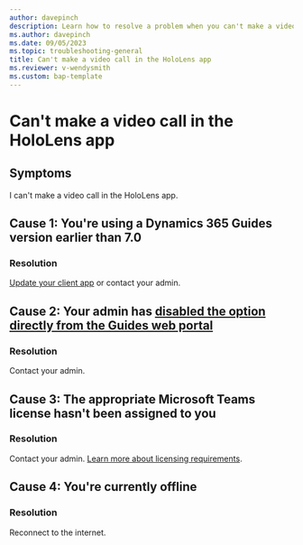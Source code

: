 ```yaml
---
author: davepinch
description: Learn how to resolve a problem when you can't make a video call in the HoloLens app
ms.author: davepinch
ms.date: 09/05/2023
ms.topic: troubleshooting-general
title: Can't make a video call in the HoloLens app
ms.reviewer: v-wendysmith
ms.custom: bap-template
---
```


# Can't make a video call in the HoloLens app

## Symptoms

I can't make a video call in the HoloLens app.

## Cause 1: You're using a Dynamics 365 Guides version earlier than 7.0

### Resolution

[Update your client app](/dynamics365/mixed-reality/guides/upgrade) or contact your admin.

## Cause 2: Your admin has [disabled the option directly from the Guides web portal](/dynamics365/mixed-reality/guides/admin-enable-calls)

### Resolution

Contact your admin.

## Cause 3: The appropriate Microsoft Teams license hasn't been assigned to you

### Resolution

Contact your admin. [Learn more about licensing requirements](/dynamics365/mixed-reality/guides/requirements).

## Cause 4: You're currently offline

### Resolution

Reconnect to the internet.